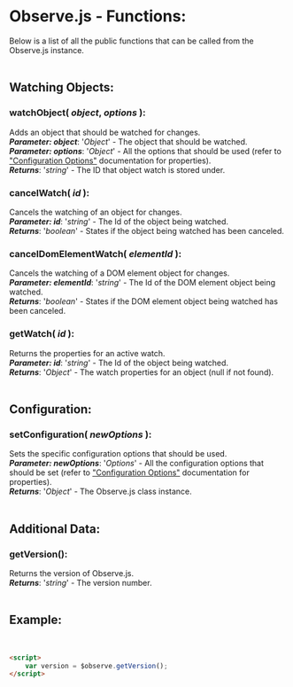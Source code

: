 # Observe.js - Functions:

Below is a list of all the public functions that can be called from the Observe.js instance.
<br>
<br>


## Watching Objects:

### **watchObject( *object*, *options* )**:
Adds an object that should be watched for changes.
<br>
***Parameter: object***: '*Object*' - The object that should be watched. 
<br>
***Parameter: options***: '*Object*' - All the options that should be used (refer to ["Configuration Options"](binding/options/OPTIONS.md) documentation for properties).
<br>
***Returns***: '*string*' - The ID that object watch is stored under.
<br>

### **cancelWatch( *id* )**:
Cancels the watching of an object for changes.
<br>
***Parameter: id***: '*string*' - The Id of the object being watched.
<br>
***Returns***: '*boolean*' - States if the object being watched has been canceled.
<br>

### **cancelDomElementWatch( *elementId* )**:
Cancels the watching of a DOM element object for changes.
<br>
***Parameter: elementId***: '*string*' - The Id of the DOM element object being watched. 
<br>
***Returns***: '*boolean*' - States if the DOM element object being watched has been canceled.
<br>

### **getWatch( *id* )**:
Returns the properties for an active watch.
<br>
***Parameter: id***: '*string*' - The Id of the object being watched.
<br>
***Returns***: '*Object*' - The watch properties for an object (null if not found).
<br>
<br>


## Configuration:

### **setConfiguration( *newOptions* )**:
Sets the specific configuration options that should be used.
<br>
***Parameter: newOptions***: '*Options*' - All the configuration options that should be set (refer to ["Configuration Options"](configuration/OPTIONS.md) documentation for properties).
<br>
***Returns***: '*Object*' - The Observe.js class instance.
<br>
<br>


## Additional Data:

### **getVersion()**:
Returns the version of Observe.js.
<br>
***Returns***: '*string*' - The version number.
<br>
<br>


## Example:
<br/>

```markdown
<script> 
    var version = $observe.getVersion();
</script>
```